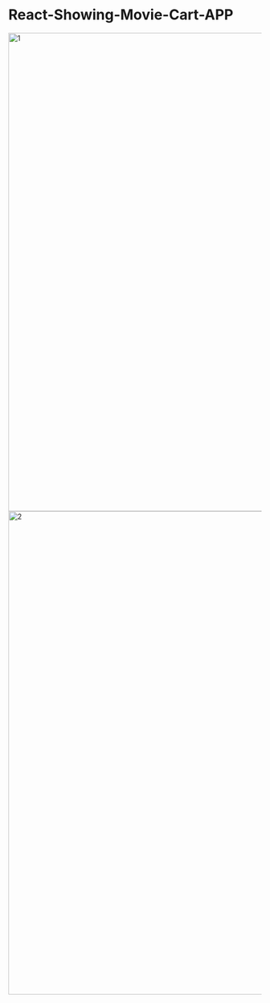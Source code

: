 ﻿# React-Showing-Movie-Cart-APP
<img width="950" alt="1" src="https://user-images.githubusercontent.com/97471166/204131151-6b7fde0a-dcb5-49dc-b6b0-6c027a168eec.png">
<img width="960" alt="2" src="https://user-images.githubusercontent.com/97471166/204131154-fd1e4fcf-fbd7-4460-9335-6a39a2664b9d.png">
